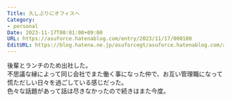 ```yaml
---
Title: 久しぶりにオフィスへ
Category:
- personal
Date: 2023-11-17T00:01:00+09:00
URL: https://asuforce.hatenablog.com/entry/2023/11/17/000100
EditURL: https://blog.hatena.ne.jp/asuforcegt/asuforce.hatenablog.com/atom/entry/6801883189059511581
---
```


後輩とランチのため出社した。  
不思議な縁によって同じ会社でまた働く事になった仲で、お互い管理職になって慌ただしい日々を過ごしている感じだった。  
色々な話題があって話は尽きなかったので続きはまた今度。
